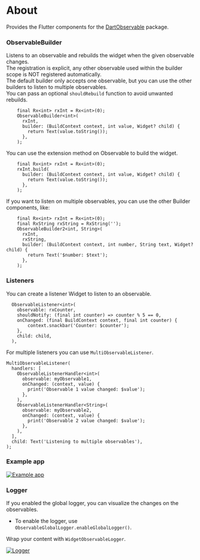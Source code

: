# About

Provides the Flutter components for the [DartObservable](https://pub.dev/packages/dart_observable) package.

### ObservableBuilder

Listens to an observable and rebuilds the widget when the given observable changes.  
The registration is explicit, any other observable used within the builder scope is NOT registered automatically.  
The default builder only accepts one observable, but you can use the other builders to listen to multiple observables.  
You can pass an optional `shouldRebuild` function to avoid unwanted rebuilds.

```
    final Rx<int> rxInt = Rx<int>(0);
    ObservableBuilder<int>(
      rxInt,
      builder: (BuildContext context, int value, Widget? child) {
        return Text(value.toString());
      },
    );
```

You can use the extension method on Observable to build the widget.

```
    final Rx<int> rxInt = Rx<int>(0);
    rxInt.build(
      builder: (BuildContext context, int value, Widget? child) {
        return Text(value.toString());
      },
    );
```

If you want to listen on multiple observables, you can use the other Builder components, like:

```
    final Rx<int> rxInt = Rx<int>(0);
    final RxString rxString = RxString('');
    ObservableBuilder2<int, String>(
      rxInt,
      rxString,
      builder: (BuildContext context, int number, String text, Widget? child) {
        return Text('$number: $text');
      },
    );
```

### Listeners

You can create a listener Widget to listen to an observable.

```
  ObservableListener<int>(
    observable: rxCounter,
    shouldNotify: (final int counter) => counter % 5 == 0,
    onChanged: (final BuildContext context, final int counter) {
        context.snackbar('Counter: $counter');
    },
    child: child,
  ),
```

For multiple listeners you can use `MultiObservableListener`.

 ```
 MultiObservableListener(
   handlers: [
     ObservableListenerHandler<int>(
       observable: myObservable1,
       onChanged: (context, value) {
         print('Observable 1 value changed: $value');
       },
     ),
     ObservableListenerHandler<String>(
       observable: myObservable2,
       onChanged: (context, value) {
         print('Observable 2 value changed: $value');
       },
     ),
   ],
   child: Text('Listening to multiple observables'),
 );
 ```

### Example app

[![Example app](https://img.youtube.com/vi/y1-IQmouq4M/0.jpg)](https://youtu.be/y1-IQmouq4M)

### Logger

If you enabled the global logger, you can visualize the changes on the observables.

- To enable the logger, use `ObservableGlobalLogger.enableGlobalLogger()`.

Wrap your content with `WidgetObservableLogger`.

[![Logger](https://img.youtube.com/vi/zymOay8EM2E/0.jpg)](https://youtu.be/zymOay8EM2E)

